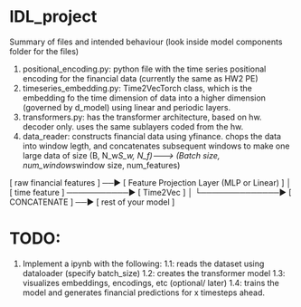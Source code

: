 # IDL_project

Summary of files and intended behaviour (look inside model components folder for the files)
1. positional_encoding.py: python file with the time series positional encoding for the financial data (currently the same as HW2 PE)
2. timeseries_embedding.py: Time2VecTorch class, which is the embedding fo the time dimension of data into a higher dimension (governed by d_model) using linear and periodic layers. 
3. transformers.py: has the transformer architecture, based on hw. decoder only. uses the same sublayers coded from the hw.
4. data_reader: constructs financial data using yfinance. chops the data into window legth, and concatenates subsequent windows to make one large data of size (B, N_w*S_w, N_f)---> (Batch size, num_windows*window size, num_features)

[ raw financial features ] ──► [ Feature Projection Layer (MLP or Linear) ]
                            │
[ time feature ] ───────────► [ Time2Vec ]
                            │
            └──────────────► [ CONCATENATE ] ──► [ rest of your model ]

# TODO:
1. Implement a ipynb with the following:
    1.1: reads the dataset using dataloader (specify batch_size)
    1.2: creates the transformer model 
    1.3: visualizes embeddings, encodings, etc (optional/ later)
    1.4: trains the model and generates financial predictions for x timesteps ahead.